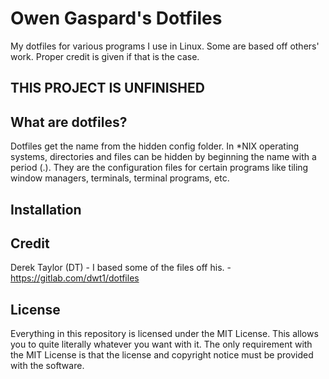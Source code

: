 # Owen Gaspard's Dotfiles

My dotfiles for various programs I use in Linux.  Some are based off others' work.  Proper credit is given if that is the case.

## THIS PROJECT IS UNFINISHED

## What are dotfiles?
Dotfiles get the name from the hidden config folder.  In *NIX operating systems, directories and files can be hidden by beginning the name with a period (.).  They are the configuration files for certain programs like tiling window managers, terminals, terminal programs, etc.

## Installation


## Credit
Derek Taylor (DT) - I based some of the files off his.
    - https://gitlab.com/dwt1/dotfiles

## License
Everything in this repository is licensed under the MIT License. This allows you to quite literally whatever you want with it. The only requirement with the MIT License is that the license and copyright notice must be provided with the software.
